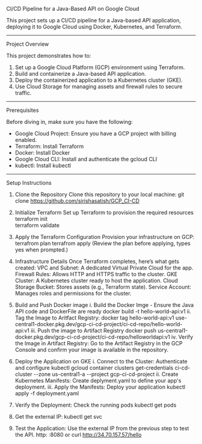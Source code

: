 CI/CD Pipeline for a Java-Based API on Google Cloud

 This project sets up a CI/CD pipeline for a Java-based API application, deploying it to Google Cloud using Docker, Kubernetes, and Terraform. 

---

 Project Overview

This project demonstrates how to:
1. Set up a Google Cloud Platform (GCP) environment using Terraform.
2. Build and containerize a Java-based API application.
3. Deploy the containerized application to a Kubernetes cluster (GKE).
4. Use Cloud Storage for managing assets and firewall rules to secure traffic.

---

Prerequisites

Before diving in, make sure you have the following:
- Google Cloud Project: Ensure you have a GCP project with billing enabled.
- Terraform: Install Terraform
- Docker: Install Docker
- Google Cloud CLI: Install and authenticate the gcloud CLI
- kubectl: Install kubectl
---

Setup Instructions

1. Clone the Repository
Clone this repository to your local machine:
git clone https://github.com/sirishasatish/GCP_CI-CD

2. Initialize Terraform
Set up Terraform to provision the required resources
terraform init  
terraform validate 

3. Apply the Terraform Configuration
Provision your infrastructure on GCP:
terrafrom plan 
terrafrom apply (Review the plan before applying, types yes when prompted.)

4. Infrastructure Details
Once Terraform completes, here’s what gets created:
VPC and Subnet: A dedicated Virtual Private Cloud for the app.
Firewall Rules: Allows HTTP and HTTPS traffic to the cluster.
GKE Cluster: A Kubernetes cluster ready to host the application.
Cloud Storage Bucket: Stores assets (e.g., Terraform state).
Service Account: Manages roles and permissions for the cluster.

5. Build and Push Docker image 
i. Build the Docker Imge - Ensure the Java API code and DockerFile are ready
    docker build -t hello-world-api:v1
ii. Tag the Image to Aritfact Registry: 
    docker tag hello-world-api:v1 use-central1-docker.pkg.dev/gcp-ci-cd-project/ci-cd-repo/hello-world-api:v1
iii. Push the image to Artifact Registry
    docker push us-central1-docker.pkg.dev/gcp-ci-cd-project/ci-cd-repo/helloworldapi:v1
iv. Verify the Image in Artifact Registry: Go to the Artifact Registry in the GCP Console and confirm your image is available in the repository.

6. Deploy the Application on GKE
i. Connect to the Cluster: Authenticate and configure kubectl
   gcloud container clusters get-credentials ci-cd-cluster --zone us-central1-a --project gcp-ci-cd-project
ii. Create Kubernetes Manifests: Create deplyment.yaml to define your app's deployment.
iii. Apply the Manifests: Deploy your application
     kubectl apply -f deployment.yaml

7. Verify the Deployment: Check the running pods
    kubectl get pods

8. Get the external IP:
    kubectl get svc

9. Test the Application: Use the external IP from the previous step to test the API.
http: :8080
or curl http://34.70.157.57/hello

 




